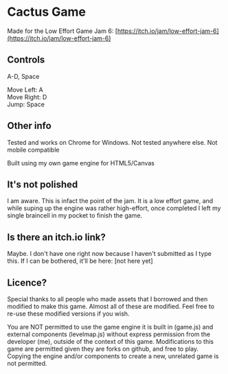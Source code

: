 # Cactus Game  
Made for the Low Effort Game Jam 6: [https://itch.io/jam/low-effort-jam-6](https://itch.io/jam/low-effort-jam-6)  
  
## Controls  
A-D, Space  
  
Move Left: A  
Move Right: D  
Jump: Space  
  
## Other info  
Tested and works on Chrome for Windows. Not tested anywhere else. Not mobile compatible  
  
Built using my own game engine for HTML5/Canvas  
  
## It's not polished  
I am aware. This is infact the point of the jam. It is a low effort game, and while suping up the engine was rather high-effort, once completed I left my single braincell in my pocket to finish the game.  
  
## Is there an itch.io link?  
Maybe. I don't have one right now because I haven't submitted as I type this. If I can be bothered, it'll be here: \[not here yet\]  
  
## Licence?  
Special thanks to all people who made assets that I borrowed and then modified to make this game. Almost all of these are modified. Feel free to re-use these modified versions if you wish.  
  
You are NOT permitted to use the game engine it is built in (game.js) and external components (levelmap.js) without express permission from the developer (me), outside of the context of this game. Modifications to this game are permitted given they are forks on github, and free to play. Copying the engine and/or components to create a new, unrelated game is not permitted.  